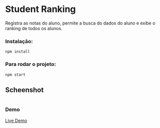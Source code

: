 # Student Ranking

Registra as notas do aluno, permite a busca do dados do aluno e exibe o ranking de todos os alunos.

### Instalação:
`npm install`

### Para rodar o projeto:
`npm start`

## Scheenshot
<img src="/public/images/screen.gif" alt="">

### Demo
<a href="https://student-ranking.onrender.com/">Live Demo</a>
